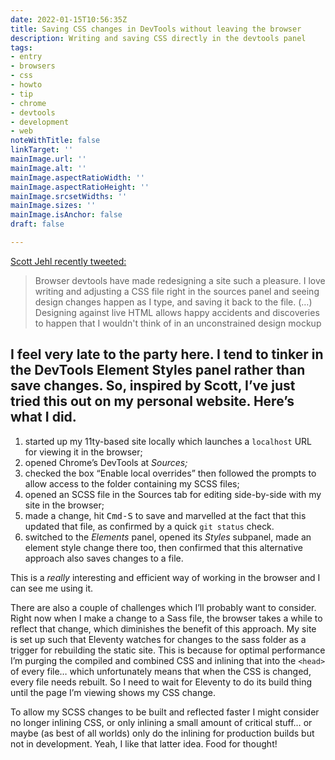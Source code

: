```yaml
---
date: 2022-01-15T10:56:35Z
title: Saving CSS changes in DevTools without leaving the browser
description: Writing and saving CSS directly in the devtools panel
tags:
- entry
- browsers
- css
- howto
- tip
- chrome
- devtools
- development
- web
noteWithTitle: false
linkTarget: ''
mainImage.url: ''
mainImage.alt: ''
mainImage.aspectRatioWidth: ''
mainImage.aspectRatioHeight: ''
mainImage.srcsetWidths: ''
mainImage.sizes: ''
mainImage.isAnchor: false
draft: false

---
```

[Scott Jehl recently tweeted:](https://twitter.com/scottjehl/status/1478919359070445568)

> Browser devtools have made redesigning a site such a pleasure. I love writing and adjusting a CSS file right in the sources panel and seeing design changes happen as I type, and saving it back to the file. (…) Designing against live HTML allows happy accidents and discoveries to happen that I wouldn't think of in an unconstrained design mockup

I feel very late to the party here. I tend to tinker in the DevTools Element Styles panel rather than save changes. So, inspired by Scott, I’ve just tried this out on my personal website. Here’s what I did.
---

1. started up my 11ty-based site locally which launches a `localhost` URL for viewing it in the browser;
2. opened Chrome’s DevTools at _Sources;_
3. checked the box “Enable local overrides” then followed the prompts to allow access to the folder containing my SCSS files;
4. opened an SCSS file in the Sources tab for editing side-by-side with my site in the browser;
5. made a change, hit <kbd>Cmd-S</kbd> to save and marvelled at the fact that this updated that file, as confirmed by a quick `git status` check.
6. switched to the _Elements_ panel, opened its _Styles_ subpanel, made an element style change there too, then confirmed that this alternative approach also saves changes to a file.

This is a _really_ interesting and efficient way of working in the browser and I can see me using it. 

There are also a couple of challenges which I’ll probably want to consider. Right now when I make a change to a Sass file, the browser takes a while to reflect that change, which diminishes the benefit of this approach. My site is set up such that Eleventy watches for changes to the sass folder as a trigger for rebuilding the static site. This is because for optimal performance I’m purging the compiled and combined CSS and inlining that into the `<head>` of every file… which unfortunately means that when the CSS is changed, every file needs rebuilt. So I need to wait for Eleventy to do its build thing until the page I’m viewing shows my CSS change.

To allow my SCSS changes to be built and reflected faster I might consider no longer inlining CSS, or only inlining a small amount of critical stuff… or maybe (as best of all worlds) only do the inlining for production builds but not in development. Yeah, I like that latter idea. Food for thought!

